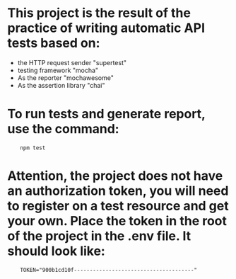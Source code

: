 # This project is the result of the practice of writing automatic API tests based on:
* the HTTP request sender "supertest"
* testing framework "mocha"
* As the reporter  "mochawesome"
* As the assertion library "chai"

# To run tests and generate report, use the command:
        npm test

# Attention, the project does not have an authorization token, you will need to register on a test resource and get your own. Place the token in the root of the project in the .env file. It should look like:
        TOKEN="900b1cd10f--------------------------------------"
